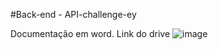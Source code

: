 #Back-end - API-challenge-ey

Documentação em word. Link do drive ![image](https://user-images.githubusercontent.com/61744613/195491078-5beea37a-b356-4175-aa8e-9016a7917764.png)
